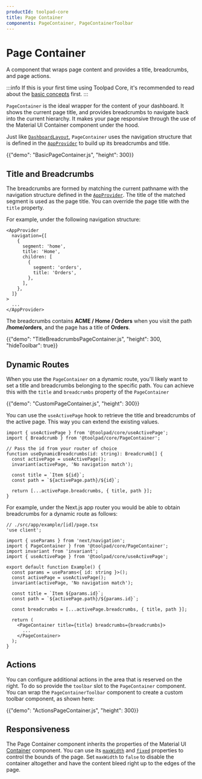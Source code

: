 ```yaml
---
productId: toolpad-core
title: Page Container
components: PageContainer, PageContainerToolbar
---
```


# Page Container

<p class="description">A component that wraps page content and provides a title, breadcrumbs, and page actions.</p>

:::info
If this is your first time using Toolpad Core, it's recommended to read about the [basic concepts](/toolpad/core/introduction/base-concepts/) first.
:::

`PageContainer` is the ideal wrapper for the content of your dashboard. It shows the current page title, and provides breadcrumbs to navigate back into the current hierarchy. It makes your page responsive through the use of the Material&nbsp;UI Container component under the hood.

Just like [`DashboardLayout`](/toolpad/core/react-dashboard-layout/), `PageContainer` uses the navigation structure that is defined in the [`AppProvider`](/toolpad/core/react-app-provider/) to build up its breadcrumbs and title.

{{"demo": "BasicPageContainer.js", "height": 300}}

## Title and Breadcrumbs

The breadcrumbs are formed by matching the current pathname with the navigation structure defined in the [`AppProvider`](/toolpad/core/react-app-provider/). The title of the matched segment is used as the page title. You can override the page title with the `title` property.

For example, under the following navigation structure:

```tsx
<AppProvider
  navigation={[
    {
      segment: 'home',
      title: 'Home',
      children: [
        {
          segment: 'orders',
          title: 'Orders',
        },
      ],
    },
  ]}
>
  ...
</AppProvider>
```

The breadcrumbs contains **ACME / Home / Orders** when you visit the path **/home/orders**, and the page has a title of **Orders**.

{{"demo": "TitleBreadcrumbsPageContainer.js", "height": 300, "hideToolbar": true}}

## Dynamic Routes

When you use the `PageContainer` on a dynamic route, you'll likely want to set a title and breadcrumbs belonging to the specific path. You can achieve this with the `title` and `breadcrumbs` property of the `PageContainer`

{{"demo": "CustomPageContainer.js", "height": 300}}

You can use the `useActivePage` hook to retrieve the title and breadcrumbs of the active page. This way you can extend the existing values.

```tsx
import { useActivePage } from '@toolpad/core/useActivePage';
import { Breadcrumb } from '@toolpad/core/PageContainer';

// Pass the id from your router of choice
function useDynamicBreadcrumbs(id: string): Breadcrumb[] {
  const activePage = useActivePage();
  invariant(activePage, 'No navigation match');

  const title = `Item ${id}`;
  const path = `${activePage.path}/${id}`;

  return [...activePage.breadcrumbs, { title, path }];
}
```

For example, under the Next.js app router you would be able to obtain breadcrumbs for a dynamic route as follows:

```tsx
// ./src/app/example/[id]/page.tsx
'use client';

import { useParams } from 'next/navigation';
import { PageContainer } from '@toolpad/core/PageContainer';
import invariant from 'invariant';
import { useActivePage } from '@toolpad/core/useActivePage';

export default function Example() {
  const params = useParams<{ id: string }>();
  const activePage = useActivePage();
  invariant(activePage, 'No navigation match');

  const title = `Item ${params.id}`;
  const path = `${activePage.path}/${params.id}`;

  const breadcrumbs = [...activePage.breadcrumbs, { title, path }];

  return (
    <PageContainer title={title} breadcrumbs={breadcrumbs}>
      ...
    </PageContainer>
  );
}
```

## Actions

You can configure additional actions in the area that is reserved on the right. To do so provide the `toolbar` slot to the `PageContainer` component. You can wrap the `PageContainerToolbar` component to create a custom toolbar component, as shown here:

{{"demo": "ActionsPageContainer.js", "height": 300}}

## Responsiveness

The Page Container component inherits the properties of the Material&nbsp;UI [Container](https://mui.com/material-ui/react-container/) component. You can use its [`maxWidth`](https://mui.com/material-ui/api/container/#container-prop-maxWidth) and [`fixed`](https://mui.com/material-ui/api/container/#container-prop-fixed) properties to control the bounds of the page. Set `maxWidth` to `false` to disable the container altogether and have the content bleed right up to the edges of the page.
